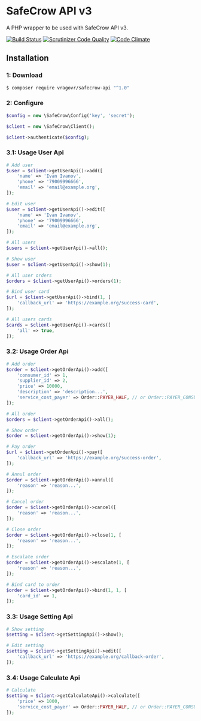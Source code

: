 SafeCrow API v3
===============

A PHP wrapper to be used with SafeCrow API v3.

[![Build Status](https://travis-ci.org/vragovR/safecrow-api.svg?branch=master)](https://travis-ci.org/vragovR/safecrow-api)
[![Scrutinizer Code Quality](https://scrutinizer-ci.com/g/vragovR/safecrow-api/badges/quality-score.png?b=master)](https://scrutinizer-ci.com/g/vragovR/safecrow-api/?branch=master)
[![Code Climate](https://codeclimate.com/github/vragovR/safecrow-api/badges/gpa.svg)](https://codeclimate.com/github/vragovR/safecrow-api)

Installation
------------

### 1: Download

```bash
$ composer require vragovr/safecrow-api "^1.0"
```

### 2: Configure

```php
$config = new \SafeCrow\Config('key', 'secret');

$client = new \SafeCrow\Client();

$client->authenticate($config);
```

### 3.1: Usage User Api

```php
# Add user
$user = $client->getUserApi()->add([
    'name' => 'Ivan Ivanov',
    'phone' => '79009996666',
    'email' => 'email@example.org',
]);

# Edit user
$user = $client->getUserApi()->edit([
    'name' => 'Ivan Ivanov',
    'phone' => '79009996666',
    'email' => 'email@example.org',
]);

# All users
$users = $client->getUserApi()->all();

# Show user
$user = $client->getUserApi()->show(1);

# All user orders
$orders = $client->getUserApi()->orders(1);

# Bind user card
$url = $client->getUserApi()->bind(1, [
    'callback_url' => 'https://example.org/success-card',
]);

# All users cards
$cards = $client->getUserApi()->cards([
    'all' => true,
]);
```

### 3.2: Usage Order Api
```php
# Add order
$order = $client->getOrderApi()->add([
    'consumer_id' => 1,
    'supplier_id' => 2,
    'price' => 10000,
    'description' => 'description...',
    'service_cost_payer' => Order::PAYER_HALF, // or Order::PAYER_CONSUMER or Order::PAYER_SUPPLIER
]);

# All order
$orders = $client->getOrderApi()->all();

# Show order
$order = $client->getOrderApi()->show(1);

# Pay order
$url = $client->getOrderApi()->pay([
    'callback_url' => 'https://example.org/success-order',
]);

# Annul order
$order = $client->getOrderApi()->annul([
    'reason' => 'reason...',
]);

# Cancel order
$order = $client->getOrderApi()->cancel([
    'reason' => 'reason...',
]);

# Close order
$order = $client->getOrderApi()->close(1, [
    'reason' => 'reason...',
]);

# Escalate order
$order = $client->getOrderApi()->escalate(1, [
    'reason' => 'reason...',
]);

# Bind card to order 
$order = $client->getOrderApi()->bind(1, 1, [
    'card_id' => 1,
]);
```

### 3.3: Usage Setting Api
```php
# Show setting
$setting = $client->getSettingApi()->show();

# Edit setting
$setting = $client->getSettingApi()->edit([
    'callback_url' => 'https://example.org/callback-order',
]);
```

### 3.4: Usage Calculate Api
```php
# Calculate
$setting = $client->getCalculateApi()->calculate([
    'price' => 1000, 
    'service_cost_payer' => Order::PAYER_HALF, // or Order::PAYER_CONSUMER or Order::PAYER_SUPPLIER
]);
```
